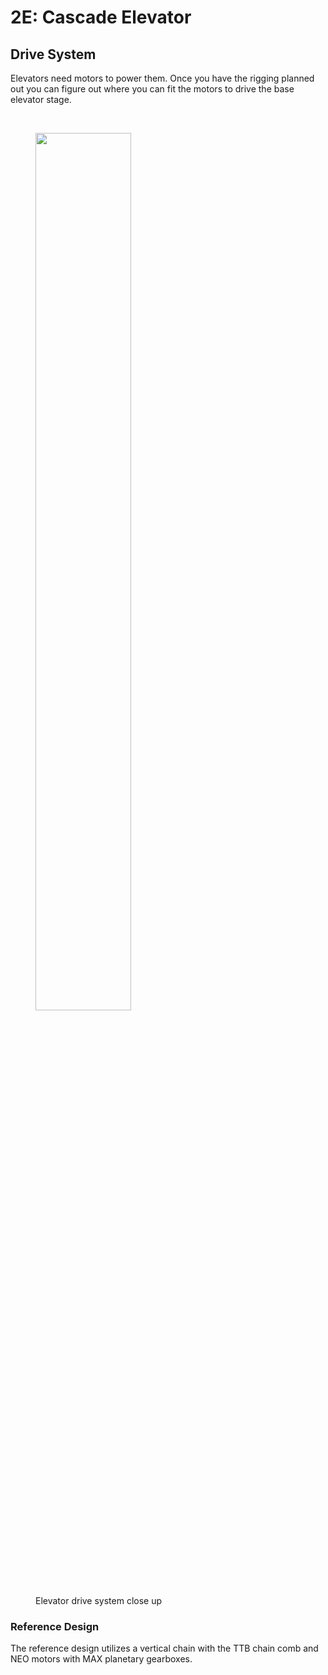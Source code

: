 # 2E: Cascade Elevator

## Drive System

Elevators need motors to power them. Once you have the rigging planned out you can figure out where you can fit the motors to drive the base elevator stage.

<br>
<figure markdown="span">
    <img src="/img/learning-course/stage2-elevator/gearbox.webp" style="width:60%">
    <figcaption>Elevator drive system close up</figcaption>
</figure>

### Reference Design
The reference design utilizes a vertical chain with the TTB chain comb and NEO motors with MAX planetary gearboxes.

<br>